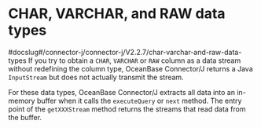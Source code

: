 CHAR, VARCHAR, and RAW data types 
======================================================
#docslug#/connector-j/connector-j/V2.2.7/char-varchar-and-raw-data-types
If you try to obtain a `CHAR`, `VARCHAR` or `RAW` column as a data stream without redefining the column type, OceanBase Connector/J returns a Java `InputStream` but does not actually transmit the stream. 

For these data types, OceanBase Connector/J extracts all data into an in-memory buffer when it calls the `executeQuery` or `next` method. The entry point of the `getXXXStream` method returns the streams that read data from the buffer.
